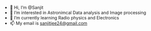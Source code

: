 - 👋 Hi, I’m @Sanjit
- 👀 I’m interested in Astronimcal Data analysis and Image processing
- 🌱 I’m currently learning Radio physics and Electronics
- 📫 My email is sanjitjee24@gmail.com

<!---
AndromedaM-31/AndromedaM-31 is a ✨ special ✨ repository because its `README.md` (this file) appears on your GitHub profile.
You can click the Preview link to take a look at your changes.
--->
